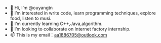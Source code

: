 - 👋 Hi, I’m @ouyangtn
- 👀 I’m interested in write code, learn programming techniques, explore food, listen to musi.
- 🌱 I’m currently learning C++,Java,algorithm.
- 💞️ I’m looking to collaborate on Internet factory internship.
- 📫 This is my email：aa1886705@outlook.com

<!---
ouyangtn/ouyangtn is a ✨ special ✨ repository because its `README.md` (this file) appears on your GitHub profile.
You can click the Preview link to take a look at your changes.
--->
